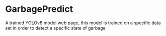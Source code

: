 # GarbagePredict

A trained YOLOv8 model web page, this model is trained on a specific data set in order to detect a specific state of garbage